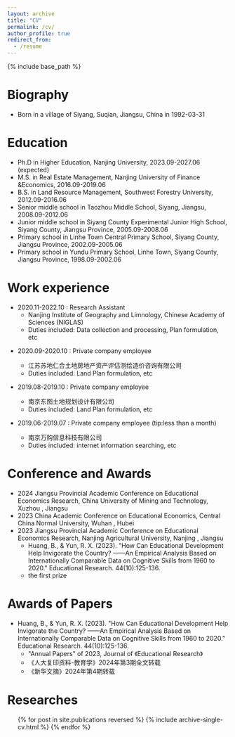 ```yaml
---
layout: archive
title: "CV"
permalink: /cv/
author_profile: true
redirect_from:
  - /resume
---
```


{% include base_path %}

Biography
======
* Born in a village of Siyang, Suqian, Jiangsu, China in 1992-03-31


Education
======
* Ph.D in Higher Education, Nanjing University, 2023.09-2027.06 (expected)   
  <!--  * 博士 高等教育学, 南京大学 , 2023.09-2027.06(预期) -->   
* M.S. in Real Estate Management, Nanjing University of Finance &Economics, 2016.09-2019.06   
  <!--  * 硕士 房地产管理学, 南京财经大学, 2016.09-2019.06 -->   
* B.S. in Land Resource Management, Southwest Forestry University, 2012.09-2016.06   
  <!--  * 学士（本科） 土地资源管理, 西南林业大学, 2012.09-2016.06 -->   
* Senior middle school in Taozhou Middle School, Siyang, Jiangsu, 2008.09-2012.06   
  <!-- * 高中 泗阳桃州中学, 2008.09-2012.06 -->   
* Junior middle school in Siyang County Experimental Junior High School, Siyang County, Jiangsu Province, 2005.09-2008.06   
  <!-- * 初中 泗阳县实验初级中学, 2005.09-2008.06 -->   
* Primary school in Linhe Town Central Primary School, Siyang County, Jiangsu Province, 2002.09-2005.06   
  <!-- * 小学 临河镇中心小学, 2002.09-2005.06 -->   
* Primary school in Yundu Primary School, Linhe Town, Siyang County, Jiangsu Province, 1998.09-2002.06   
  <!-- * 小学 云渡小学, 1998.09-2002.06 -->   

Work experience
======
<!---->
* 2020.11-2022.10 : Research Assistant
  * Nanjing Institute of Geography and Limnology, Chinese Academy of Sciences (NIGLAS)
  * Duties included: Data collection and processing, Plan formulation, etc   
  
<div style="display:none">
* 2020.11-2022.10 : 科研助理
  * 中国科学院南京地理与湖泊研究所
  * 工作内容：数据收集和处理、规划写作、书稿写作等
</div>

* 2020.09-2020.10 : Private company employee
  * 江苏苏地仁合土地房地产资产评估测绘造价咨询有限公司
  * Duties included: Land Plan formulation, etc   
  
* 2019.08-2019.10 : Private company employee
  * 南京东图土地规划设计有限公司
  * Duties included: Land Plan formulation, etc   
  
* 2019.06-2019.07 : Private company employee (tip:less than a month)
  * 南京万购信息科技有限公司
  * Duties included: internet information searching, etc   

Conference and Awards
======
<!---->
* 2024 Jiangsu Provincial Academic Conference on Educational Economics Research, China University of Mining and Technology, Xuzhou , Jiangsu
  <!-- 2024年江苏省教育经济研究学术年会 -->
* 2023 China Academic Conference on Educational Economics, Central China Normal University, Wuhan , Hubei
  <!-- 2023年中国教育经济学术年会 -->
* 2023 Jiangsu Provincial Academic Conference on Educational Economics Research, Nanjing Agricultural University, Nanjing , Jiangsu
  <!-- 2023年江苏省教育经济研究学术年会 -->
  * Huang, B., & Yun, R. X. (2023). "How Can Educational Development Help Invigorate the Country? ——An Empirical Analysis Based on Internationally Comparable Data on Cognitive Skills from 1960 to 2020." Educational Research. 44(10):125-136.
  * the first prize


Awards of Papers
======
<!---->
* Huang, B., & Yun, R. X. (2023). "How Can Educational Development Help Invigorate the Country? ——An Empirical Analysis Based on Internationally Comparable Data on Cognitive Skills from 1960 to 2020." Educational Research. 44(10):125-136.
  * "Annual Papers" of 2023, Journal of 《Educational Research》
  * 《人大复印资料-教育学》2024年第3期全文转载
  * 《新华文摘》2024年第4期转载
  

Researches
======
  <ul>{% for post in site.publications reversed %}
        {% include archive-single-cv.html %}
  {% endfor %}</ul>